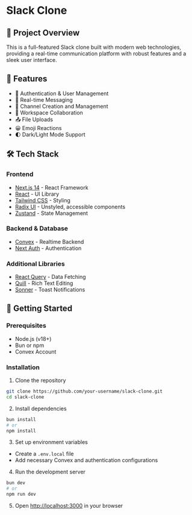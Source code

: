 # Slack Clone

## 📝 Project Overview

This is a full-featured Slack clone built with modern web technologies, providing a real-time communication platform with robust features and a sleek user interface.

## 🚀 Features

- 🔐 Authentication & User Management
- 💬 Real-time Messaging
- 🔗 Channel Creation and Management
- 👥 Workspace Collaboration
- 📤 File Uploads
- 😀 Emoji Reactions
- 🌓 Dark/Light Mode Support

## 🛠 Tech Stack

### Frontend
- [Next.js 14](https://nextjs.org/) - React Framework
- [React](https://reactjs.org/) - UI Library
- [Tailwind CSS](https://tailwindcss.com/) - Styling
- [Radix UI](https://www.radix-ui.com/) - Unstyled, accessible components
- [Zustand](https://github.com/pmndrs/zustand) - State Management

### Backend & Database
- [Convex](https://www.convex.dev/) - Realtime Backend
- [Next Auth](https://next-auth.js.org/) - Authentication

### Additional Libraries
- [React Query](https://tanstack.com/query/latest) - Data Fetching
- [Quill](https://quilljs.com/) - Rich Text Editing
- [Sonner](https://sonner.emilkowal.ski/) - Toast Notifications

## 🏁 Getting Started

### Prerequisites
- Node.js (v18+)
- Bun or npm
- Convex Account

### Installation

1. Clone the repository
```bash
git clone https://github.com/your-username/slack-clone.git
cd slack-clone
```

2. Install dependencies
```bash
bun install
# or
npm install
```

3. Set up environment variables
- Create a `.env.local` file
- Add necessary Convex and authentication configurations

4. Run the development server
```bash
bun dev
# or
npm run dev
```

5. Open [http://localhost:3000](http://localhost:3000) in your browser
